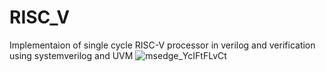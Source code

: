 # RISC_V
 Implementaion of single cycle RISC-V processor in verilog and verification using systemverilog and UVM
![msedge_YcIFtFLvCt](https://github.com/youssefamr20/Single-Cycle-RISC_V/assets/57004820/f4a11b48-a287-412b-9e29-cea67f4d56b9)
